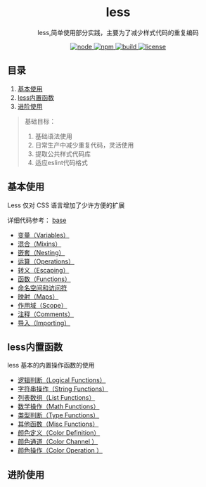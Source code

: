 <div align="center">
  <h1>less</h1>
  <p>less,简单使用部分实践，主要为了减少样式代码的重复编码</p>
  <a href="https://github.com/onlyLucky/webpack-principle">
    <img src="https://s4.ax1x.com/2022/02/28/bu6BJx.png" alt="node">
  </a>
  <a href="https://github.com/onlyLucky/webpack-principle">
    <img src="https://s4.ax1x.com/2022/02/28/bu6yQO.png" alt="npm">
  </a>
  <a href="https://github.com/onlyLucky/webpack-principle">
    <img src="https://s4.ax1x.com/2022/02/28/bu6sSK.png" alt="build">
  </a>
  <a href="https://github.com/onlyLucky/webpack-principle">
    <img src="https://s4.ax1x.com/2022/02/28/bu6DW6.png" alt="license">
  </a>
</div>



## 目录

1. [基本使用](#基本使用)
2. [less内置函数](#less内置函数)
3. [进阶使用](#进阶使用)


> 基础目标：
>
>1. 基础语法使用
>2. 日常生产中减少重复代码，灵活使用
>3. 提取公共样式代码库
>4. 适应eslint代码格式

## 基本使用

Less 仅对 CSS 语言增加了少许方便的扩展

详细代码参考： [base](../less-use/base/)

- [变量（Variables）](../less-use/base/style/variables.less)
- [混合（Mixins）](../less-use/base/style/mixins.less)
- [嵌套（Nesting）](../less-use/base/style/nesting.less)
- [运算（Operations）](../less-use/base/style/operations.less)
- [转义（Escaping）](../less-use/base/style/escaping.less)
- [函数（Functions）](../less-use/base/style/function.less)
- [命名空间和访问符](../less-use/base/style/namespace.less)
- [映射（Maps）](../less-use/base/style/maps.less)
- [作用域（Scope）](../less-use/base/style/scope.less)
- [注释（Comments）](../less-use/base/style/comments.less)
- [导入（Importing）](../less-use/base/style/importing.less)

## less内置函数

less 基本的内置操作函数的使用

- [逻辑判断（Logical Functions）](../less-use/function/style/logical.less)
- [字符串操作（String Functions）](../less-use/function/style/string.less)
- [列表数组（List Functions）](../less-use/function/style/list.less)
- [数学操作（Math Functions）](../less-use/function/style/math.less)
- [类型判断（Type Functions）](../less-use/function/style/type.less)
- [其他函数（Misc Functions）](../less-use/function/style/misc.less)
- [颜色定义（Color Definition）](../less-use/function/style/color-definition.less)
- [颜色通道（Color Channel ）](../less-use/function/style/color-channel.less)
- [颜色操作（Color Operation ）](../less-use/function/style/color-operation.less)


## 进阶使用